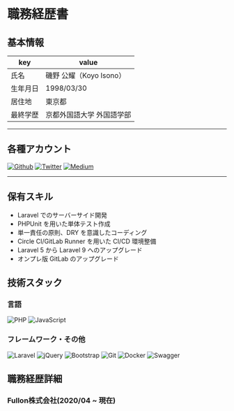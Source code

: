 # 職務経歴書

## 基本情報

| key      | value                     |
| -------- | ------------------------- |
| 氏名     | 磯野 公耀（Koyo Isono）   |
| 生年月日 | 1998/03/30                |
| 居住地   | 東京都                    |
| 最終学歴 | 京都外国語大学 外国語学部 |

---

## 各種アカウント

<p>
<a href="https://github.com/wadakatu" target="_blank"><img alt="Github" src="https://img.shields.io/badge/wadakatu-%2312100E.svg?&style=flat-square&logo=Github&logoColor=white" /></a>
<a href="https://twitter.com/koyolympus" target="_blank"><img alt="Twitter" src="https://img.shields.io/badge/@koyolympus-%231DA1F2.svg?&style=flat-square&logo=twitter&logoColor=white" /></a>
<a href="https://qiita.com/wadakatu" target="_blank"><img alt="Medium" src="https://img.shields.io/badge/wadakatu-55C500.svg?&style=flat-square&logo=qiita&logoColor=white" /></a>
</p>

---

## 保有スキル

- Laravel でのサーバーサイド開発
- PHPUnit を用いた単体テスト作成
- 単一責任の原則、DRY を意識したコーディング
- Circle CI/GitLab Runner を用いた CI/CD 環境整備
- Laravel 5 から Laravel 9 へのアップグレード
- オンプレ版 GitLab のアップグレード

## 技術スタック

### 言語

<p>
  <img alt="PHP" src="https://img.shields.io/badge/php-%23777BB4.svg?style=for-the-badge&logo=php&logoColor=white" />
  <img alt="JavaScript" src="https://img.shields.io/badge/-JavaScript-F7DF1E?style=flat-square&logo=JavaScript&logoColor=white" />
</p>

### フレームワーク・その他

<p>
  <img alt="Laravel" src="https://img.shields.io/badge/laravel-%23FF2D20.svg?style=for-the-badge&logo=laravel&logoColor=white" />
  <img alt="jQuery" src="https://img.shields.io/badge/jquery-%230769AD.svg?style=for-the-badge&logo=jquery&logoColor=white" />
  <img alt="Bootstrap" src="https://img.shields.io/badge/bootstrap-%23563D7C.svg?style=for-the-badge&logo=bootstrap&logoColor=white" />
  <img alt="Git" src="https://img.shields.io/badge/git-%23F05033.svg?style=for-the-badge&logo=git&logoColor=white" />
  <img alt="Docker" src="https://img.shields.io/badge/docker-%230db7ed.svg?style=for-the-badge&logo=docker&logoColor=white" />
  <img alt="Swagger" src="https://img.shields.io/badge/-Swagger-%23Clojure?style=for-the-badge&logo=swagger&logoColor=white">
</p>

## 職務経歴詳細

### Fullon株式会社(2020/04 ~ 現在)
